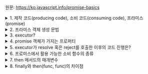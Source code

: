 원문: https://ko.javascript.info/promise-basics

<details>
  <summary>1. 제작 코드(producing code), 소비 코드(consuming code), 프라미스(promise)</summary>

  1. producing code: 실행이 완료될 떄까지 시간이 걸리는 코드
  2. consuming code: producing code의 실행이 완료될 때까지 기다리는 코드
  3. promise: producing code의 실행 완료를 기다린 후, 이를 consuming code에게 알리는 일종의 구독 리스트
</details>

<details>
  <summary>2. 프라미스 객체 생성 문법</summary>

  ```js
let promise = new Promise(function (resolve, reject){
  // executor
});
  ```
</details>

<details>
  <summary>3. executor?</summary>

  프라미스 생성 시 자동으로 실행되는 코드로, 결과를 만들어내는 producing code가 이에 해당

  결과로 반드시 인수로 넘겨받은 resolve 혹은 reject를 호출해야함

  resolve(value)

  reject(error)
</details>

<details>
  <summary>4. promise 객체가 가지는 프로퍼티</summary>

  state: 'pending' | 'fulfilled' | 'rejected'

  result: undefined | value | error

  promise 프로퍼티의 값은 executor에 의해 변화된다.
</details>

<details>
  <summary>5. executor가 resolve 혹은 reject를 호출한 이후의 코드 진행은?</summary>

  executor 내부에 resolve나 reject를 호출한 이후에도 실행시킬 코드가 남아있다면 해당 코드를 실행한다.

  하지만 resolve나 reject가 반복적으로 또 다시 나타난다면, 첫 호출 이후로는 이를 무시한다.
</details>

<details>
  <summary>6. 프로미스에서 활용 가능한 소비 함수의 종류</summary>

  .then, .catch, .finally
</details>

<details>
  <summary>7. then 메서드의 매개변수</summary>

  .then(onFulfilled, onRejected);

  1. resolve 시 실행시킬 콜백 함수
  2. reject 시 실행시킬 콜백 함수
</details>

<details>
  <summary>8. finally와 then(func, func)의 차이점</summary>

  1. finally는 프라미스의 이행, 거부 여부를 알 수 없다.
  2. finally는 자동으로 다음 핸들러에 결과와 에러를 전달한다.
</details>
